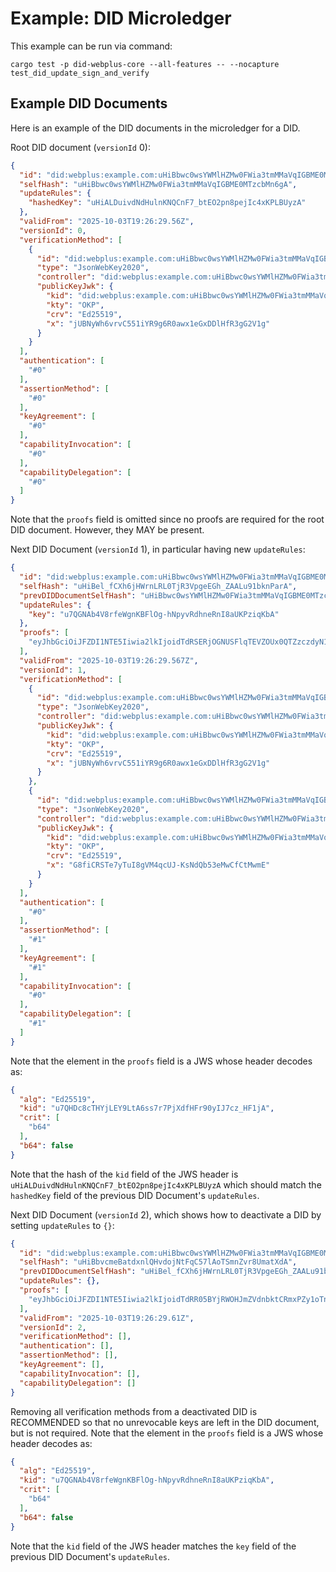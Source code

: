 # Example: DID Microledger

This example can be run via command:

    cargo test -p did-webplus-core --all-features -- --nocapture test_did_update_sign_and_verify

## Example DID Documents

Here is an example of the DID documents in the microledger for a DID.

Root DID document (`versionId` 0):

```json
{
  "id": "did:webplus:example.com:uHiBbwc0wsYWMlHZMw0FWia3tmMMaVqIGBME0MTzcbMn6gA",
  "selfHash": "uHiBbwc0wsYWMlHZMw0FWia3tmMMaVqIGBME0MTzcbMn6gA",
  "updateRules": {
    "hashedKey": "uHiALDuivdNdHulnKNQCnF7_btEO2pn8pejIc4xKPLBUyzA"
  },
  "validFrom": "2025-10-03T19:26:29.56Z",
  "versionId": 0,
  "verificationMethod": [
    {
      "id": "did:webplus:example.com:uHiBbwc0wsYWMlHZMw0FWia3tmMMaVqIGBME0MTzcbMn6gA#0",
      "type": "JsonWebKey2020",
      "controller": "did:webplus:example.com:uHiBbwc0wsYWMlHZMw0FWia3tmMMaVqIGBME0MTzcbMn6gA",
      "publicKeyJwk": {
        "kid": "did:webplus:example.com:uHiBbwc0wsYWMlHZMw0FWia3tmMMaVqIGBME0MTzcbMn6gA#0",
        "kty": "OKP",
        "crv": "Ed25519",
        "x": "jUBNyWh6vrvC551iYR9g6R0awx1eGxDDlHfR3gG2V1g"
      }
    }
  ],
  "authentication": [
    "#0"
  ],
  "assertionMethod": [
    "#0"
  ],
  "keyAgreement": [
    "#0"
  ],
  "capabilityInvocation": [
    "#0"
  ],
  "capabilityDelegation": [
    "#0"
  ]
}
```

Note that the `proofs` field is omitted since no proofs are required for the root DID document.  However, they MAY be present.

Next DID Document (`versionId` 1), in particular having new `updateRules`:

```json
{
  "id": "did:webplus:example.com:uHiBbwc0wsYWMlHZMw0FWia3tmMMaVqIGBME0MTzcbMn6gA",
  "selfHash": "uHiBel_fCXh6jHWrnLRL0TjR3VpgeEGh_ZAALu91bknParA",
  "prevDIDDocumentSelfHash": "uHiBbwc0wsYWMlHZMw0FWia3tmMMaVqIGBME0MTzcbMn6gA",
  "updateRules": {
    "key": "u7QGNAb4V8rfeWgnKBFlOg-hNpyvRdhneRnI8aUKPziqKbA"
  },
  "proofs": [
    "eyJhbGciOiJFZDI1NTE5Iiwia2lkIjoidTdRSERjOGNUSFlqTEVZOUx0QTZzczdyN1BqWGRmSEZyOTB5SUo3Y3pfSEYxakEiLCJjcml0IjpbImI2NCJdLCJiNjQiOmZhbHNlfQ..lgQjZvV52dqKqM59tx6qMopeiSTU6mU4X11bpe5MzGK1xLljcoQT8qWYk2UyV6eKWkYI3UNWRL7piKxVfIWJBQ"
  ],
  "validFrom": "2025-10-03T19:26:29.567Z",
  "versionId": 1,
  "verificationMethod": [
    {
      "id": "did:webplus:example.com:uHiBbwc0wsYWMlHZMw0FWia3tmMMaVqIGBME0MTzcbMn6gA#1",
      "type": "JsonWebKey2020",
      "controller": "did:webplus:example.com:uHiBbwc0wsYWMlHZMw0FWia3tmMMaVqIGBME0MTzcbMn6gA",
      "publicKeyJwk": {
        "kid": "did:webplus:example.com:uHiBbwc0wsYWMlHZMw0FWia3tmMMaVqIGBME0MTzcbMn6gA#1",
        "kty": "OKP",
        "crv": "Ed25519",
        "x": "jUBNyWh6vrvC551iYR9g6R0awx1eGxDDlHfR3gG2V1g"
      }
    },
    {
      "id": "did:webplus:example.com:uHiBbwc0wsYWMlHZMw0FWia3tmMMaVqIGBME0MTzcbMn6gA#0",
      "type": "JsonWebKey2020",
      "controller": "did:webplus:example.com:uHiBbwc0wsYWMlHZMw0FWia3tmMMaVqIGBME0MTzcbMn6gA",
      "publicKeyJwk": {
        "kid": "did:webplus:example.com:uHiBbwc0wsYWMlHZMw0FWia3tmMMaVqIGBME0MTzcbMn6gA#0",
        "kty": "OKP",
        "crv": "Ed25519",
        "x": "G8fiCRSTe7yTuI8gVM4qcUJ-KsNdQb53eMwCfCtMwmE"
      }
    }
  ],
  "authentication": [
    "#0"
  ],
  "assertionMethod": [
    "#1"
  ],
  "keyAgreement": [
    "#1"
  ],
  "capabilityInvocation": [
    "#0"
  ],
  "capabilityDelegation": [
    "#1"
  ]
}
```

Note that the element in the `proofs` field is a JWS whose header decodes as:

```json
{
  "alg": "Ed25519",
  "kid": "u7QHDc8cTHYjLEY9LtA6ss7r7PjXdfHFr90yIJ7cz_HF1jA",
  "crit": [
    "b64"
  ],
  "b64": false
}
```

Note that the hash of the `kid` field of the JWS header is `uHiALDuivdNdHulnKNQCnF7_btEO2pn8pejIc4xKPLBUyzA` which should match the `hashedKey` field of the previous DID Document's `updateRules`.

Next DID Document (`versionId` 2), which shows how to deactivate a DID by setting `updateRules` to `{}`:

```json
{
  "id": "did:webplus:example.com:uHiBbwc0wsYWMlHZMw0FWia3tmMMaVqIGBME0MTzcbMn6gA",
  "selfHash": "uHiBbvcmeBatdxnlQHvdojNtFqC57lAoTSmnZvr8UmatXdA",
  "prevDIDDocumentSelfHash": "uHiBel_fCXh6jHWrnLRL0TjR3VpgeEGh_ZAALu91bknParA",
  "updateRules": {},
  "proofs": [
    "eyJhbGciOiJFZDI1NTE5Iiwia2lkIjoidTdRR05BYjRWOHJmZVdnbktCRmxPZy1oTnB5dlJkaG5lUm5JOGFVS1B6aXFLYkEiLCJjcml0IjpbImI2NCJdLCJiNjQiOmZhbHNlfQ..5pro_jMfX9ZJL4Ki76PniiH1HwErmbJNEC6lerQSH3j77tOlQKxHM1cL2WjWOxyFTW4fOLLgkNWXP6x5BsISAg"
  ],
  "validFrom": "2025-10-03T19:26:29.61Z",
  "versionId": 2,
  "verificationMethod": [],
  "authentication": [],
  "assertionMethod": [],
  "keyAgreement": [],
  "capabilityInvocation": [],
  "capabilityDelegation": []
}
```

Removing all verification methods from a deactivated DID is RECOMMENDED so that no unrevocable keys are left in the DID document, but is not required.  Note that the element in the `proofs` field is a JWS whose header decodes as:

```json
{
  "alg": "Ed25519",
  "kid": "u7QGNAb4V8rfeWgnKBFlOg-hNpyvRdhneRnI8aUKPziqKbA",
  "crit": [
    "b64"
  ],
  "b64": false
}
```

Note that the `kid` field of the JWS header matches the `key` field of the previous DID Document's `updateRules`.
